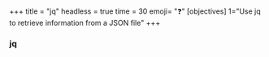 +++
title = "jq"
headless = true
time = 30
emoji= "❓"
[objectives]
    1="Use jq to retrieve information from a JSON file"
+++

### jq